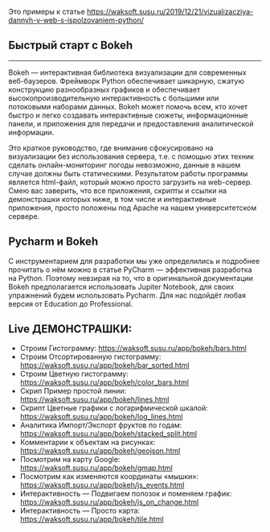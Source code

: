 Это примеры к статье https://waksoft.susu.ru/2019/12/21/vizualizacziya-dannyh-v-web-s-ispolzovaniem-python/

## Быстрый старт с Bokeh
---------------------
Bokeh — интерактивная библиотека визуализации для современных веб-баузеров. Фреймворк Python обеспечивает шикарную, сжатую конструкцию разнообразных графиков и обеспечивает высокопроизводительную интерактивность с большими или потоковыми наборами данных. Bokeh может помочь всем, кто хочет быстро и легко создавать интерактивные сюжеты, информационные панели, и приложения для передачи и предоставления аналитической информации.

Это краткое руководство, где внимание сфокусировано на визуализации без использования сервера, т.е. с помощью этих техник сделать онлайн-мониторинг погоды невозможно, данные в нашем случае должны быть статическими. Результатом работы программы является html-файл, который можно просто загрузить на web-сервер. Смею вас заверить, что все приложения, скрипты и ссылки на демонстрашки которых ниже, в том числе и интерактивные приложения, просто положены под Apache на нашем университетском сервере.

## Pycharm и Bokeh
С инструментарием для разработки мы уже определились и подробнее прочитать о нём можно в статье PyCharm — эффективная разработка на Python. Поэтому невзирая на то, что в оригинальной документации Bokeh предполагается использовать Jupiter Notebook, для своих упражнений будем использовать Pycharm. Для нас подойдёт любая версия от Education до Professional.

## Live ДЕМОНСТРАШКИ:
+ Строим Гистограмму: https://waksoft.susu.ru/app/bokeh/bars.html
+ Строим Отсортированную гистограмму: https://waksoft.susu.ru/app/bokeh/bar_sorted.html
+ Строим Цветную гистограмму: https://waksoft.susu.ru/app/bokeh/color_bars.html
+ Скрип Пример простой линии: https://waksoft.susu.ru/app/bokeh/lines.html
+ Скрипт Цветные графики с логарифмической шкалой: https://waksoft.susu.ru/app/bokeh/log_lines.html
+ Аналитика Импорт/Экспорт фруктов по годам: https://waksoft.susu.ru/app/bokeh/stacked_split.html
+ Комментарии к объектам на рисунках: https://waksoft.susu.ru/app/bokeh/geojson.html
+ Посмотрим на карту Google: https://waksoft.susu.ru/app/bokeh/gmap.html
+ Посмотрим как изменяются координаты «мышки»: https://waksoft.susu.ru/app/bokeh/js_events.html
+ Интерактивность — Подвигаем полозок и поменяем график: https://waksoft.susu.ru/app/bokeh/js_on_change.html
+ Интерактивность — Просто карта: https://waksoft.susu.ru/app/bokeh/tile.html
